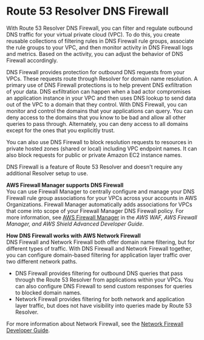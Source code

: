 # Route 53 Resolver DNS Firewall<a name="resolver-dns-firewall"></a>

With Route 53 Resolver DNS Firewall, you can filter and regulate outbound DNS traffic for your virtual private cloud \(VPC\)\. To do this, you create reusable collections of filtering rules in DNS Firewall rule groups, associate the rule groups to your VPC, and then monitor activity in DNS Firewall logs and metrics\. Based on the activity, you can adjust the behavior of DNS Firewall accordingly\. 

DNS Firewall provides protection for outbound DNS requests from your VPCs\. These requests route through Resolver for domain name resolution\. A primary use of DNS Firewall protections is to help prevent DNS exfiltration of your data\. DNS exfiltration can happen when a bad actor compromises an application instance in your VPC and then uses DNS lookup to send data out of the VPC to a domain that they control\. With DNS Firewall, you can monitor and control the domains that your applications can query\. You can deny access to the domains that you know to be bad and allow all other queries to pass through\. Alternately, you can deny access to all domains except for the ones that you explicitly trust\. 

You can also use DNS Firewall to block resolution requests to resources in private hosted zones \(shared or local\) including VPC endpoint names\. It can also block requests for public or private Amazon EC2 instance names\.

DNS Firewall is a feature of Route 53 Resolver and doesn't require any additional Resolver setup to use\. 

**AWS Firewall Manager supports DNS Firewall**  
You can use Firewall Manager to centrally configure and manage your DNS Firewall rule group associations for your VPCs across your accounts in AWS Organizations\. Firewall Manager automatically adds associations for VPCs that come into scope of your Firewall Manager DNS Firewall policy\. For more information, see [AWS Firewall Manager](https://docs.aws.amazon.com/waf/latest/developerguide/fms-chapter.html) in the *AWS WAF, AWS Firewall Manager, and AWS Shield Advanced Developer Guide*\.

**How DNS Firewall works with AWS Network Firewall**  
DNS Firewall and Network Firewall both offer domain name filtering, but for different types of traffic\. With DNS Firewall and Network Firewall together, you can configure domain\-based filtering for application layer traffic over two different network paths\. 
+ DNS Firewall provides filtering for outbound DNS queries that pass through the Route 53 Resolver from applications within your VPCs\. You can also configure DNS Firewall to send custom responses for queries to blocked domain names\. 
+ Network Firewall provides filtering for both network and application layer traffic, but does not have visibility into queries made by Route 53 Resolver\. 

For more information about Network Firewall, see the [Network Firewall Developer Guide](https://docs.aws.amazon.com/network-firewall/latest/developerguide/what-is-aws-network-firewall.html)\.